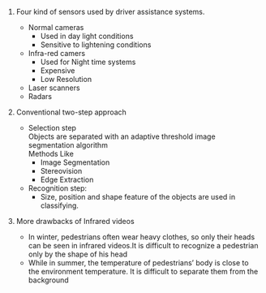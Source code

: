 1. Four kind of sensors used by driver assistance systems.
    * Normal cameras
        * Used in day light conditions
        * Sensitive to lightening conditions
    * Infra-red camers
        * Used for Night time systems
        * Expensive
        * Low Resolution
    * Laser scanners
    * Radars
    
2. Conventional two-step approach 
    * Selection step 
      <br />Objects are separated with an adaptive threshold image segmentation algorithm
      <br /> Methods Like
        * Image Segmentation
        * Stereovision
        * Edge Extraction
    * Recognition step:
        *  Size, position and shape feature of the objects are used in classifying. 
3. More drawbacks of Infrared videos
    * In winter, pedestrians often wear heavy clothes, so only their heads can be seen in infrared videos.It is difficult to recognize a pedestrian only by the shape of his head
    * While in summer, the temperature of pedestrians’ body is close to the environment temperature. It is difficult to separate them from the background

